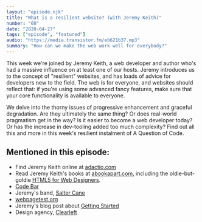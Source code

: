```yaml
---
layout: "episode.njk"
title: "What is a resilient website? (with Jeremy Keith)"
number: "60"
date: "2020-04-27"
tags: ["episode", "featured"]
audio: "https://media.transistor.fm/eb621b37.mp3"
summary: "How can we make the web work well for everybody?"
---
```

This week we're joined by Jeremy Keith, a web developer and author who's had a massive influence on at least one of our hosts. Jeremy introduces us to the concept of "resilient" websites, and has loads of advice for developers new to the field. The web is for everyone, and websites should reflect that: if you're using some advanced fancy features, make sure that your core functionality is available to everyone.

We delve into the thorny issues of progressive enhancement and graceful degradation. Are they ultimately the same thing? Or does real-world pragmatism get in the way? Is it easier to become a web developer today? Or has the increase in dev-tooling added too much complexity? Find out all this and more in this week's resilient instalment of A Question of Code.

## Mentioned in this episode:

* Find Jeremy Keith online at [adactio.com](https://adactio.com/)
* Read Jeremy Keith's books at [abookapart.com](https://abookapart.com/products/going-offline), including the oldie-but-goldie [HTML5 for Web Designers](https://abookapart.com/products/html5-for-web-designers).
* [Code Bar](https://codebar.io)
* Jeremy's band, [Salter Cane](https://saltercane.com/)
* [webpagetest.org](https://www.webpagetest.org/)
* Jeremy's blog post about [Getting Started](https://adactio.com/journal/15782)
* Design agency, [Clearleft](https://clearleft.com)